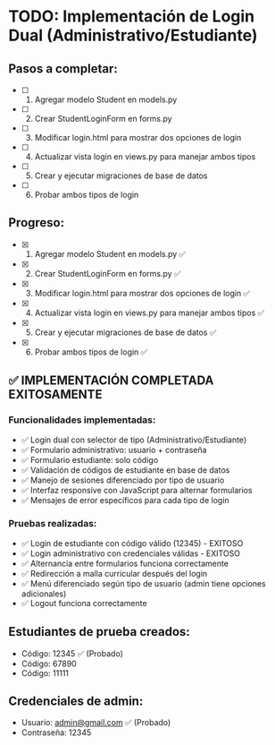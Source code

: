 # TODO: Implementación de Login Dual (Administrativo/Estudiante)

## Pasos a completar:

- [ ] 1. Agregar modelo Student en models.py
- [ ] 2. Crear StudentLoginForm en forms.py  
- [ ] 3. Modificar login.html para mostrar dos opciones de login
- [ ] 4. Actualizar vista login en views.py para manejar ambos tipos
- [ ] 5. Crear y ejecutar migraciones de base de datos
- [ ] 6. Probar ambos tipos de login

## Progreso:
- [x] 1. Agregar modelo Student en models.py ✅
- [x] 2. Crear StudentLoginForm en forms.py ✅
- [x] 3. Modificar login.html para mostrar dos opciones de login ✅
- [x] 4. Actualizar vista login en views.py para manejar ambos tipos ✅
- [x] 5. Crear y ejecutar migraciones de base de datos ✅
- [x] 6. Probar ambos tipos de login ✅

## ✅ IMPLEMENTACIÓN COMPLETADA EXITOSAMENTE

### Funcionalidades implementadas:
- ✅ Login dual con selector de tipo (Administrativo/Estudiante)
- ✅ Formulario administrativo: usuario + contraseña
- ✅ Formulario estudiante: solo código
- ✅ Validación de códigos de estudiante en base de datos
- ✅ Manejo de sesiones diferenciado por tipo de usuario
- ✅ Interfaz responsive con JavaScript para alternar formularios
- ✅ Mensajes de error específicos para cada tipo de login

### Pruebas realizadas:
- ✅ Login de estudiante con código válido (12345) - EXITOSO
- ✅ Login administrativo con credenciales válidas - EXITOSO
- ✅ Alternancia entre formularios funciona correctamente
- ✅ Redirección a malla curricular después del login
- ✅ Menú diferenciado según tipo de usuario (admin tiene opciones adicionales)
- ✅ Logout funciona correctamente

## Estudiantes de prueba creados:
- Código: 12345 ✅ (Probado)
- Código: 67890  
- Código: 11111

## Credenciales de admin:
- Usuario: admin@gmail.com ✅ (Probado)
- Contraseña: 12345
